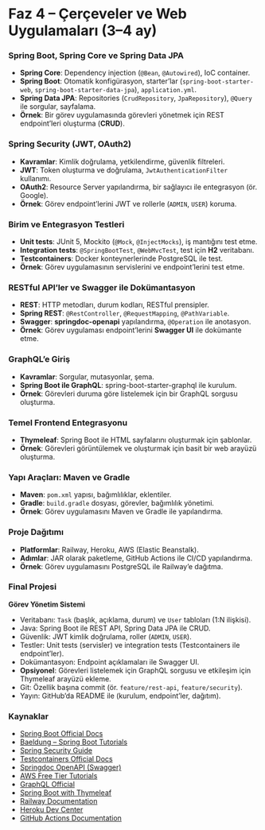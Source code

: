 # Faz 4 – Çerçeveler ve Web Uygulamaları (3–4 ay)

### Spring Boot, Spring Core ve Spring Data JPA
- **Spring Core**: Dependency injection (`@Bean`, `@Autowired`), IoC container.  
- **Spring Boot**: Otomatik konfigürasyon, starter’lar (`spring-boot-starter-web`, `spring-boot-starter-data-jpa`), `application.yml`.  
- **Spring Data JPA**: Repositories (`CrudRepository`, `JpaRepository`), `@Query` ile sorgular, sayfalama.  
- **Örnek**: Bir görev uygulamasında görevleri yönetmek için REST endpoint’leri oluşturma (**CRUD**).  

### Spring Security (JWT, OAuth2)
- **Kavramlar**: Kimlik doğrulama, yetkilendirme, güvenlik filtreleri.  
- **JWT**: Token oluşturma ve doğrulama, `JwtAuthenticationFilter` kullanımı.  
- **OAuth2**: Resource Server yapılandırma, bir sağlayıcı ile entegrasyon (ör. Google).  
- **Örnek**: Görev endpoint’lerini JWT ve rollerle (`ADMIN`, `USER`) koruma.  

### Birim ve Entegrasyon Testleri
- **Unit tests**: JUnit 5, Mockito (`@Mock`, `@InjectMocks`), iş mantığını test etme.  
- **Integration tests**: `@SpringBootTest`, `@WebMvcTest`, test için **H2** veritabanı.  
- **Testcontainers**: Docker konteynerlerinde PostgreSQL ile test.  
- **Örnek**: Görev uygulamasının servislerini ve endpoint’lerini test etme.  

### RESTful API’ler ve Swagger ile Dokümantasyon
- **REST**: HTTP metodları, durum kodları, RESTful prensipler.  
- **Spring REST**: `@RestController`, `@RequestMapping`, `@PathVariable`.  
- **Swagger**: **springdoc-openapi** yapılandırma, `@Operation` ile anotasyon.  
- **Örnek**: Görev uygulaması endpoint’lerini **Swagger UI** ile dokümante etme.  

### GraphQL’e Giriş
- **Kavramlar**: Sorgular, mutasyonlar, şema.  
- **Spring Boot ile GraphQL**: spring-boot-starter-graphql ile kurulum.  
- **Örnek**: Görevleri duruma göre listelemek için bir GraphQL sorgusu oluşturma.  

### Temel Frontend Entegrasyonu
- **Thymeleaf**: Spring Boot ile HTML sayfalarını oluşturmak için şablonlar.  
- **Örnek**: Görevleri görüntülemek ve oluşturmak için basit bir web arayüzü oluşturma.  

### Yapı Araçları: Maven ve Gradle
- **Maven**: `pom.xml` yapısı, bağımlılıklar, eklentiler.  
- **Gradle**: `build.gradle` dosyası, görevler, bağımlılık yönetimi.  
- **Örnek**: Görev uygulamasını Maven ve Gradle ile yapılandırma.  

### Proje Dağıtımı
- **Platformlar**: Railway, Heroku, AWS (Elastic Beanstalk).  
- **Adımlar**: JAR olarak paketleme, GitHub Actions ile CI/CD yapılandırma.  
- **Örnek**: Görev uygulamasını PostgreSQL ile Railway’e dağıtma.  

### Final Projesi
**Görev Yönetim Sistemi**  
- Veritabanı: `Task` (başlık, açıklama, durum) ve `User` tabloları (1:N ilişkisi).  
- Java: Spring Boot ile REST API, Spring Data JPA ile CRUD.  
- Güvenlik: JWT kimlik doğrulama, roller (`ADMIN`, `USER`).  
- Testler: Unit tests (servisler) ve integration tests (Testcontainers ile endpoint’ler).  
- Dokümantasyon: Endpoint açıklamaları ile Swagger UI.  
- **Opsiyonel**: Görevleri listelemek için GraphQL sorgusu ve etkileşim için Thymeleaf arayüzü ekleme.  
- Git: Özellik başına commit (ör. `feature/rest-api`, `feature/security`).  
- Yayın: GitHub’da README ile (kurulum, endpoint’ler, dağıtım).  

### Kaynaklar
- [Spring Boot Official Docs](https://spring.io/projects/spring-boot)  
- [Baeldung – Spring Boot Tutorials](https://www.baeldung.com/spring-boot)  
- [Spring Security Guide](https://spring.io/guides/topicals/spring-security-architecture)  
- [Testcontainers Official Docs](https://testcontainers.org/)  
- [Springdoc OpenAPI (Swagger)](https://springdoc.org/)  
- [AWS Free Tier Tutorials](https://aws.amazon.com/free/)  
- [GraphQL Official](https://graphql.org/learn/)  
- [Spring Boot with Thymeleaf](https://spring.io/guides/gs/serving-web-content/)  
- [Railway Documentation](https://docs.railway.app/)  
- [Heroku Dev Center](https://devcenter.heroku.com/)  
- [GitHub Actions Documentation](https://docs.github.com/en/actions)